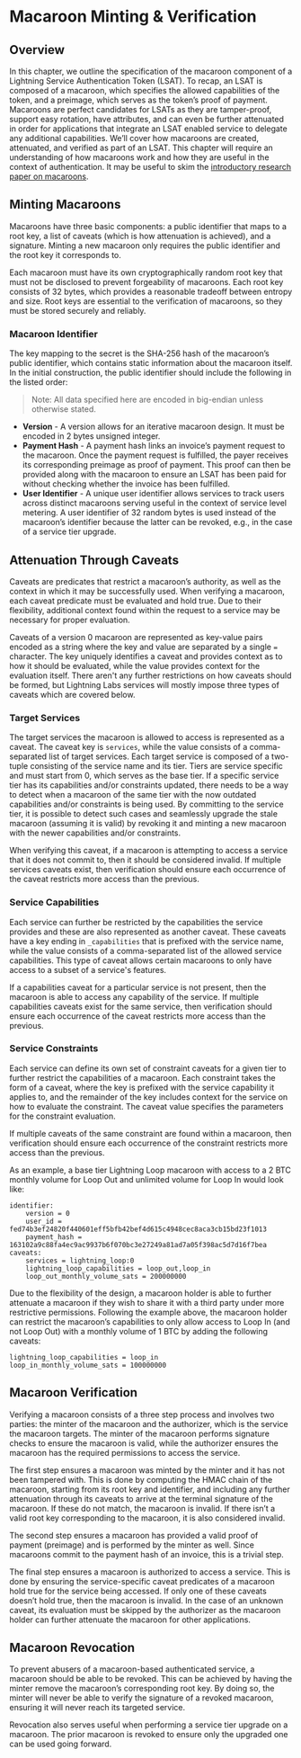 # Macaroon Minting & Verification

## Overview

In this chapter, we outline the specification of the macaroon component of a Lightning Service Authentication Token \(LSAT\). To recap, an LSAT is composed of a macaroon, which specifies the allowed capabilities of the token, and a preimage, which serves as the token’s proof of payment. Macaroons are perfect candidates for LSATs as they are tamper-proof, support easy rotation, have attributes, and can even be further attenuated in order for applications that integrate an LSAT enabled service to delegate any additional capabilities. We’ll cover how macaroons are created, attenuated, and verified as part of an LSAT. This chapter will require an understanding of how macaroons work and how they are useful in the context of authentication. It may be useful to skim the [introductory research paper on macaroons](https://research.google/pubs/pub41892/).

## Minting Macaroons <a id="minting-macaroons"></a>

Macaroons have three basic components: a public identifier that maps to a root key, a list of caveats \(which is how attenuation is achieved\), and a signature. Minting a new macaroon only requires the public identifier and the root key it corresponds to.

Each macaroon must have its own cryptographically random root key that must not be disclosed to prevent forgeability of macaroons. Each root key consists of 32 bytes, which provides a reasonable tradeoff between entropy and size. Root keys are essential to the verification of macaroons, so they must be stored securely and reliably.

### Macaroon Identifier

The key mapping to the secret is the SHA-256 hash of the macaroon’s public identifier, which contains static information about the macaroon itself. In the initial construction, the public identifier should include the following in the listed order:

> Note: All data specified here are encoded in big-endian unless otherwise stated.

* **Version** - A version allows for an iterative macaroon design. It must be encoded in 2 bytes unsigned integer.
* **Payment Hash** - A payment hash links an invoice’s payment request to the macaroon. Once the payment request is fulfilled, the payer receives its corresponding preimage as proof of payment. This proof can then be provided along with the macaroon to ensure an LSAT has been paid for without checking whether the invoice has been fulfilled.
* **User Identifier** - A unique user identifier allows services to track users across distinct macaroons serving useful in the context of service level metering. A user identifier of 32 random bytes is used instead of the macaroon’s identifier because the latter can be revoked, e.g., in the case of a service tier upgrade.

## Attenuation Through Caveats <a id="attenuation-through-caveats"></a>

Caveats are predicates that restrict a macaroon’s authority, as well as the context in which it may be successfully used. When verifying a macaroon, each caveat predicate must be evaluated and hold true. Due to their flexibility, additional context found within the request to a service may be necessary for proper evaluation.

Caveats of a version 0 macaroon are represented as key-value pairs encoded as a string where the key and value are separated by a single `=` character. The key uniquely identifies a caveat and provides context as to how it should be evaluated, while the value provides context for the evaluation itself. There aren't any further restrictions on how caveats should be formed, but Lightning Labs services will mostly impose three types of caveats which are covered below.

### Target Services <a id="target-services"></a>

The target services the macaroon is allowed to access is represented as a caveat. The caveat key is `services`, while the value consists of a comma-separated list of target services. Each target service is composed of a two-tuple consisting of the service name and its tier. Tiers are service specific and must start from 0, which serves as the base tier. If a specific service tier has its capabilities and/or constraints updated, there needs to be a way to detect when a macaroon of the same tier with the now outdated capabilities and/or constraints is being used. By committing to the service tier, it is possible to detect such cases and seamlessly upgrade the stale macaroon \(assuming it is valid\) by revoking it and minting a new macaroon with the newer capabilities and/or constraints.

When verifying this caveat, if a macaroon is attempting to access a service that it does not commit to, then it should be considered invalid. If multiple services caveats exist, then verification should ensure each occurrence of the caveat restricts more access than the previous.

### Service Capabilities <a id="service-capabilities"></a>

Each service can further be restricted by the capabilities the service provides and these are also represented as another caveat. These caveats have a key ending in `_capabilities` that is prefixed with the service name, while the value consists of a comma-separated list of the allowed service capabilities. This type of caveat allows certain macaroons to only have access to a subset of a service's features.

If a capabilities caveat for a particular service is not present, then the macaroon is able to access any capability of the service. If multiple capabilities caveats exist for the same service, then verification should ensure each occurrence of the caveat restricts more access than the previous.

### Service Constraints <a id="service-constraints"></a>

Each service can define its own set of constraint caveats for a given tier to further restrict the capabilities of a macaroon. Each constraint takes the form of a caveat, where the key is prefixed with the service capability it applies to, and the remainder of the key includes context for the service on how to evaluate the constraint. The caveat value specifies the parameters for the constraint evaluation.

If multiple caveats of the same constraint are found within a macaroon, then verification should ensure each occurrence of the constraint restricts more access than the previous.

As an example, a base tier Lightning Loop macaroon with access to a 2 BTC monthly volume for Loop Out and unlimited volume for Loop In would look like:

```text
identifier:
    version = 0
    user_id = fed74b3ef24820f440601eff5bfb42bef4d615c4948cec8aca3cb15bd23f1013
    payment_hash = 163102a9c88fa4ec9ac9937b6f070bc3e27249a81ad7a05f398ac5d7d16f7bea
caveats:
    services = lightning_loop:0
    lightning_loop_capabilities = loop_out,loop_in
    loop_out_monthly_volume_sats = 200000000
```

Due to the flexibility of the design, a macaroon holder is able to further attenuate a macaroon if they wish to share it with a third party under more restrictive permissions. Following the example above, the macaroon holder can restrict the macaroon’s capabilities to only allow access to Loop In \(and not Loop Out\) with a monthly volume of 1 BTC by adding the following caveats:

```text
lightning_loop_capabilities = loop_in
loop_in_monthly_volume_sats = 100000000
```

## Macaroon Verification <a id="macaroon-verification"></a>

Verifying a macaroon consists of a three step process and involves two parties: the minter of the macaroon and the authorizer, which is the service the macaroon targets. The minter of the macaroon performs signature checks to ensure the macaroon is valid, while the authorizer ensures the macaroon has the required permissions to access the service.

The first step ensures a macaroon was minted by the minter and it has not been tampered with. This is done by computing the HMAC chain of the macaroon, starting from its root key and identifier, and including any further attenuation through its caveats to arrive at the terminal signature of the macaroon. If these do not match, the macaroon is invalid. If there isn’t a valid root key corresponding to the macaroon, it is also considered invalid.

The second step ensures a macaroon has provided a valid proof of payment \(preimage\) and is performed by the minter as well. Since macaroons commit to the payment hash of an invoice, this is a trivial step.

The final step ensures a macaroon is authorized to access a service. This is done by ensuring the service-specific caveat predicates of a macaroon hold true for the service being accessed. If only one of these caveats doesn’t hold true, then the macaroon is invalid. In the case of an unknown caveat, its evaluation must be skipped by the authorizer as the macaroon holder can further attenuate the macaroon for other applications.

## Macaroon Revocation <a id="macaroon-revocation"></a>

To prevent abusers of a macaroon-based authenticated service, a macaroon should be able to be revoked. This can be achieved by having the minter remove the macaroon’s corresponding root key. By doing so, the minter will never be able to verify the signature of a revoked macaroon, ensuring it will never reach its targeted service.

Revocation also serves useful when performing a service tier upgrade on a macaroon. The prior macaroon is revoked to ensure only the upgraded one can be used going forward.

